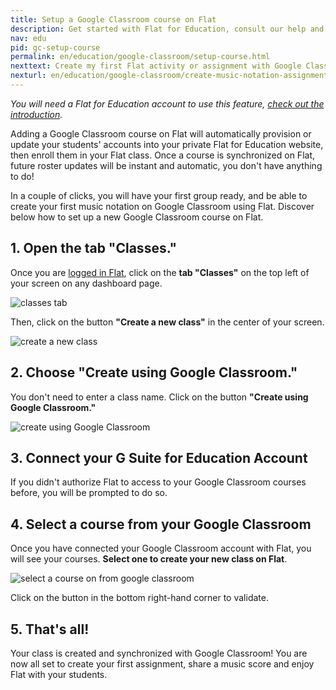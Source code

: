 ```yaml
---
title: Setup a Google Classroom course on Flat
description: Get started with Flat for Education, consult our help and info regarding our education product usage.
nav: edu
pid: gc-setup-course
permalink: en/education/google-classroom/setup-course.html
nexttext: Create my first Flat activity or assignment with Google Classroom
nexturl: en/education/google-classroom/create-music-notation-assignment.html
---
```


*You will need a Flat for Education account to use this feature, [check out the introduction](/help/en/education/google-classroom/).*

Adding a Google Classroom course on Flat will automatically provision or update your students' accounts into your private Flat for Education website, then enroll them in your Flat class. Once a course is synchronized on Flat, future roster updates will be instant and automatic, you don't have anything to do!

In a couple of clicks, you will have your first group ready, and be able to create your first music notation on Google Classroom using Flat. Discover below how to set up a new Google Classroom course on Flat.

## 1. Open the tab "Classes."

Once you are [logged in Flat](https://flat.io/edu), click on the **tab "Classes"** on the top left of your screen on any dashboard page.

![classes tab](/help/assets/img/edu/classes-tab.png)

Then, click on the button **"Create a new class"** in the center of your screen.

![create a new class](/help/assets/img/edu/create-class.png)

## 2. Choose "Create using Google Classroom."

You don't need to enter a class name. Click on the button **"Create using Google Classroom."**

![create using Google Classroom](/help/assets/img/create-a-class-with-gc/create1.PNG)

## 3. Connect your G Suite for Education Account

If you didn't authorize Flat to access to your Google Classroom courses before, you will be prompted to do so.


## 4. Select a course from your Google Classroom

Once you have connected your Google Classroom account with Flat, you will see your courses. **Select one to create your new class on Flat**.

![select a course on from google classroom](/help/assets/img/create-a-class-with-gc/create2.PNG)

Click on the button in the bottom right-hand corner to validate.

## 5. That's all!

Your class is created and synchronized with Google Classroom! You are now all set to create your first assignment, share a music score and enjoy Flat with your students.
